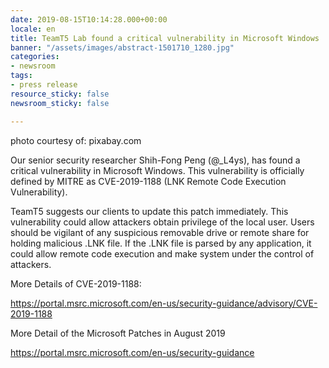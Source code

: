 ```yaml
---
date: 2019-08-15T10:14:28.000+00:00
locale: en
title: TeamT5 Lab found a critical vulnerability in Microsoft Windows
banner: "/assets/images/abstract-1501710_1280.jpg"
categories:
- newsroom
tags:
- press release
resource_sticky: false
newsroom_sticky: false

---
```

photo courtesy of: pixabay.com

Our senior security researcher Shih-Fong Peng (@_L4ys), has found a critical vulnerability in Microsoft Windows. This vulnerability is officially defined by MITRE as CVE-2019-1188 (LNK Remote Code Execution Vulnerability).
                  
                  
TeamT5 suggests our clients to update this patch immediately. This vulnerability could allow attackers obtain privilege of the local user. Users should be vigilant of any suspicious removable drive or remote share for holding malicious .LNK file. If the .LNK file is parsed by any application, it could allow remote code execution and make system under the control of attackers.
              
              
More Details of CVE-2019-1188:

https://portal.msrc.microsoft.com/en-us/security-guidance/advisory/CVE-2019-1188
              
              
More Detail of the Microsoft Patches in August 2019

https://portal.msrc.microsoft.com/en-us/security-guidance